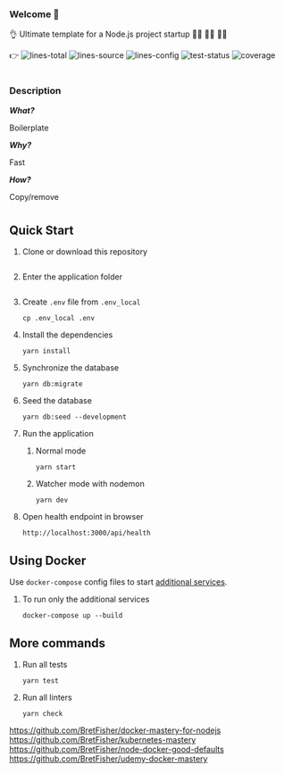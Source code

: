 ### Welcome 👋

👌 Ultimate template for a Node.js project startup 👩‍💻 🧑‍💻 👨‍💻

👉 ![lines-total](https://img.shields.io/endpoint?url=https://gist.githubusercontent.com/jedavard/8e956dd9f3809db71fe6924de220946a/raw/dav-express-total-lines.json)
![lines-source](https://img.shields.io/endpoint?url=https://gist.githubusercontent.com/jedavard/cb9395f504314fde235022d95d90a2aa/raw/dav-express-pure-src-lines.json)
![lines-config](https://img.shields.io/endpoint?url=https://gist.githubusercontent.com/jedavard/41fab36221f2950bf4e1ed1cfb3a87e1/raw/dav-express-config-line-count.json)
![test-status](https://img.shields.io/endpoint?url=https://gist.githubusercontent.com/jedavard/cf394ed0edc2f4dd2f1d692cedd26a77/raw/dav-express-test-pass-badge.json)
![coverage](https://img.shields.io/endpoint?url=https://gist.githubusercontent.com/jedavard/8538c4d06e5772f17bf3d6ee9f32c211/raw/dav-express-coverage.json)
#
### Description

_**What?**_

Boilerplate

_**Why?**_

Fast

_**How?**_

Copy/remove

#
## Quick Start

1. Clone or download this repository

    ```

    ```

2. Enter the application folder

    ```

    ```

3. Create `.env` file from `.env_local`
    ```
    cp .env_local .env
    ```
4. Install the dependencies
    ```
    yarn install
    ```
5. Synchronize the database

    ```
    yarn db:migrate
    ```

6. Seed the database
    ```
    yarn db:seed --development
    ```
7. Run the application
    1. Normal mode
        ```
        yarn start
        ```
    2. Watcher mode with nodemon
        ```
        yarn dev
        ```
8. Open health endpoint in browser
    ```
    http://localhost:3000/api/health
    ```

## Using Docker

Use `docker-compose` config files to start [additional services](#additional-services).

1. To run only the additional services
    ```
    docker-compose up --build
    ```

## More commands

1. Run all tests
    ```
    yarn test
    ```
2. Run all linters
    ```
    yarn check
    ```

https://github.com/BretFisher/docker-mastery-for-nodejs
https://github.com/BretFisher/kubernetes-mastery
https://github.com/BretFisher/node-docker-good-defaults
https://github.com/BretFisher/udemy-docker-mastery
